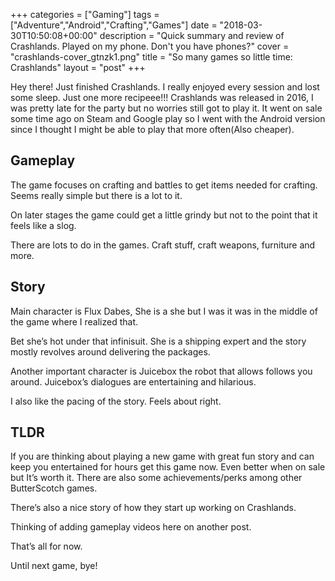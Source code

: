 +++
categories = ["Gaming"]
tags = ["Adventure","Android","Crafting","Games"]
date = "2018-03-30T10:50:08+00:00"
description = "Quick summary and review of Crashlands. Played on my phone. Don't you have phones?"
cover = "crashlands-cover_gtnzk1.png"
title = "So many games so little time: Crashlands"
layout = "post"
+++

Hey there! Just finished Crashlands. I really enjoyed every session and lost some sleep. Just one more recipeee!!!
Crashlands was released in 2016, I was pretty late for the party but no worries still got to play it. It went on sale some time ago on Steam and Google play so I went with the Android version since I thought I might be able to play that more often(Also cheaper).

## **Gameplay**

The game focuses on crafting and battles to get items needed for crafting. Seems really simple but there is a lot to it.

On later stages the game could get a little grindy but not to the point that it feels like a slog.

There are lots to do in the games. Craft stuff, craft weapons, furniture and more.

## **Story**

Main character is Flux Dabes, She is a she but I was it was in the middle of the game where I realized that.

Bet she&#8217;s hot under that infinisuit. She is a shipping expert and the story mostly revolves around delivering the packages.

Another important character is Juicebox the robot that allows follows you around. Juicebox&#8217;s dialogues are entertaining and hilarious.

I also like the pacing of the story. Feels about right.

## **TLDR**

If you are thinking about playing a new game with great fun story and can keep you entertained for hours get this game now. Even better when on sale but It&#8217;s worth it. There are also some achievements/perks among other ButterScotch games.

There&#8217;s also a nice story of how they start up working on Crashlands.

Thinking of adding gameplay videos here on another post.

That&#8217;s all for now.

Until next game, bye!
